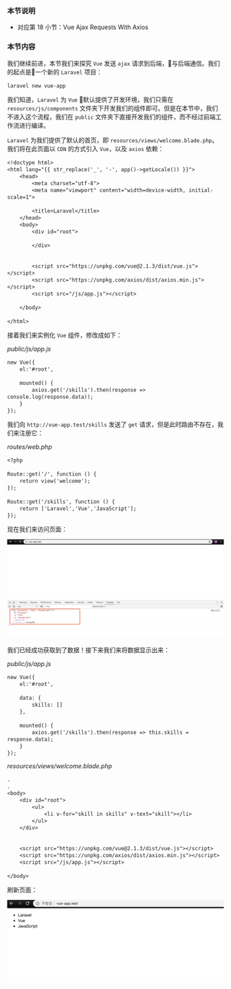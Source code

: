 
### 本节说明
* 对应第 18 小节：Vue Ajax Requests With Axios

### 本节内容

我们继续前进，本节我们来探究 `Vue` 发送 `ajax` 请求到后端，与后端通信。我们的起点是一个新的 `Laravel` 项目：
```
laravel new vue-app
```
 我们知道，`Laravel` 为  `Vue` 默认提供了开发环境，我们只需在  `resources/js/components` 文件夹下开发我们的组件即可。但是在本节中，我们不进入这个流程，我们在 `public` 文件夹下直接开发我们的组件，而不经过前端工作流进行编译。

 `Laravel` 为我们提供了默认的首页，即 `resources/views/welcome.blade.php`。我们将在此页面以  `CDN` 的方式引入 `Vue`，以及  `axios` 依赖：

```
<!doctype html>
<html lang="{{ str_replace('_', '-', app()->getLocale()) }}">
    <head>
        <meta charset="utf-8">
        <meta name="viewport" content="width=device-width, initial-scale=1">

        <title>Laravel</title>
    </head>
    <body>
        <div id="root">

        </div>


        <script src="https://unpkg.com/vue@2.1.3/dist/vue.js"></script>
        <script src="https://unpkg.com/axios/dist/axios.min.js"></script>
        <script src="/js/app.js"></script>
        
    </body>

</html>

```
接着我们来实例化 `Vue` 组件，修改成如下：

*public/js/app.js*
```
new Vue({
    el:'#root',

    mounted() {
        axios.get('/skills').then(response => console.log(response.data));
    }
}); 
```

我们向 `http://vue-app.test/skills` 发送了 `get` 请求，但是此时路由不存在，我们来注册它：

*routes/web.php*
```
<?php

Route::get('/', function () {
    return view('welcome');
});

Route::get('/skills', function () {
    return ['Laravel','Vue','JavaScript'];
});

```

现在我们来访问页面：

![file](../images/learn-vue/18-1.png)

我们已经成功获取到了数据！接下来我们来将数据显示出来：

*public/js/app.js*
```
new Vue({
    el:'#root',

    data: {
        skills: []
    },

    mounted() {
        axios.get('/skills').then(response => this.skills = response.data);
    }
}); 
```

*resources/views/welcome.blade.php*
```
.
.
<body>
    <div id="root">
        <ul>
            <li v-for="skill in skills" v-text="skill"></li>
        </ul>
    </div>


    <script src="https://unpkg.com/vue@2.1.3/dist/vue.js"></script>
    <script src="https://unpkg.com/axios/dist/axios.min.js"></script>
    <script src="/js/app.js"></script>
    
</body>
```

刷新页面：

![file](../images/learn-vue/18-2.png)
